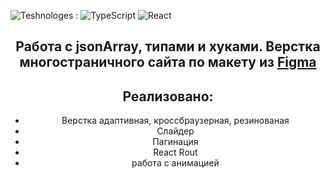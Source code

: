 ![Teshnologes](https://img.shields.io/badge/Technologes-blue) :
![TypeScript](https://img.shields.io/badge/TypeSctipt-3178C6?style=flat-square&logo=TS)
![React](https://img.shields.io/badge/React-black?style=flat-square&logo=react)

<div align="center">

## Работа с jsonArray, типами и хуками. Верстка многостраничного сайта по макету из [Figma](https://www.figma.com/file/IOt2Xk3Natw5cidEXkXo6h/shelter?type=design&t=yASJNYjZSNAVPhD9-6) 

##  Реализовано: 
- Верстка адаптивная, кроссбраузерная, резинованая 
- Слайдер
- Пагинация
- React Rout
- работа с анимацией
  
</div>
